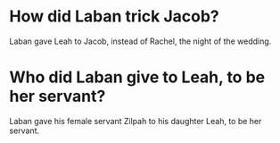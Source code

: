 # How did Laban trick Jacob?

Laban gave Leah to Jacob, instead of Rachel, the night of the wedding.

# Who did Laban give to Leah, to be her servant?

Laban gave his female servant Zilpah to his daughter Leah, to be her servant.
